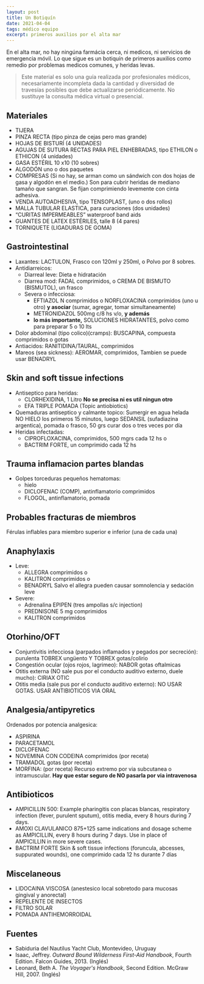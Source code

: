 ```yaml
---
layout: post
title: Un Botiquín
date: 2021-04-04
tags: médico equipo
excerpt: primeros auxilios por el alta mar
---
```


En el alta mar, no hay ningúna farmácia cerca, ni medicos, ni servicios de
emergencia móvil.
Lo que sigue es un botiquín de primeros auxilios como remedio por
problemas medicos comunes, y heridas levas.

> Este material es solo una guía realizada por profesionales médicos, necesariamente incompleta dada la cantidad y diversidad de travesías posibles que debe actualizarse periódicamente. No sustituye la consulta médica virtual o presencial.

## Materiales
- TIJERA
- PINZA RECTA (tipo pinza de cejas pero mas grande)
- HOJAS DE BISTURÍ (4 UNIDADES)
- AGUJAS DE SUTURA RECTAS PARA PIEL ENHEBRADAS, tipo ETHILON o ETHICON (4 unidades)
- GASA ESTÉRIL 10 x10 (10 sobres)
- ALGODÓN uno o dos paquetes
- COMPRESAS (Si no hay, se arman como un sándwich con dos hojas de gasa y algodón en el medio.) Son para cubrir heridas de mediano tamaño que sangran. Se fijan comprimiendo levemente con cinta adhesiva.
- VENDA AUTOADHESIVA, tipo TENSOPLAST, (uno o dos rollos)
- MALLA TUBULAR ELASTICA, para curaciones (dos unidades)
- “CURITAS IMPERMEABLES” waterproof band aids
- GUANTES DE LATEX ESTÉRILES, talle 8 (4 pares)
- TORNIQUETE (LIGADURAS DE GOMA) 

## Gastrointestinal
- Laxantes: LACTULON, Frasco con 120ml y 250ml, o Polvo por 8 sobres.
- Antidiarreicos:
    - Diarreal leve: Dieta e hidratación
    - Diarrea mod: FADAL comprimidos, o CREMA DE BISMUTO (BISMUTOL), un frasco
    - Severa o infecciosa:
        - EFTIAZOL N comprimidos o NORFLOXACINA comprimidos (uno u otro)
          **y asociar** (sumar, agregar, tomar simultaneamente)
        - METRONIDAZOL 500mg c/8 hs v/o, **y además**
        - **lo más importante,** SOLUCIONES HIDRATANTES, polvo como para preparar 5 o 10 lts
- Dolor abdominal (tipo colico)(cramps): BUSCAPINA, compuesta comprimidos o gotas
- Antiacidos: RANITIDINA/TAURAL, comprimidos
- Mareos (sea sickness): AEROMAR, comprimidos, Tambien se puede usar BENADRYL

## Skin and soft tissue infections
- Antiseptico para heridas:
    - CLORHEXIDINA, 1 Litro **No se precisa ni es util ningun otro**
    - EFA TRIPLE POMADA (Topic antiobiotics)
- Quemaduras antiseptico y calmante topico: Sumergir en agua helada NO HIELO
  los primeros 15 minutos, luego
  SEDANSIL (sufadiazina argentica), pomada o frasco, 50 grs curar dos o tres
  veces por día
- Heridas infectadas:
    - CIPROFLOXACINA, comprimidos, 500 mgrs cada 12 hs o
    - BACTRIM FORTE, un comprimido cada 12 hs

## Trauma inflamacion partes blandas
- Golpes torceduras pequeños hematomas:
    - hielo
    - DICLOFENAC (COMP), antinflamatorio comprimidos
    - FLOGOL, antinflamatorio, pomada

## Probables fracturas de miembros
Férulas inflables para miembro superior e inferior (una de cada una)

## Anaphylaxis
- Leve:
    - ALLEGRA comprimidos o
    - KALITRON comprimidos o
    - BENADRYL Salvo el allegra pueden causar somnolencia y sedación leve
- Severe:
    - Adrenalina EPIPEN (tres ampollas s/c injection) 
    - PREDNISONE 5 mg comprimidos
    - KALITRON comprimidos

## Otorhino/OFT
- Conjuntivitis infecciosa (parpados inflamados y pegados por secreción): purulenta TOBREX ungüento Y TOBREX gotas/colirio
- Congestión ocular (ojos rojos, lagrimeo): NABOR gotas oftalmicas
- Otitis externa (NO sale pus por el conducto auditivo externo, duele mucho): CIRIAX OTIC
- Otitis media (sale pus por el conducto auditivo externo): NO USAR GOTAS. USAR ANTIBIOTICOS VIA ORAL

## Analgesia/antipyretics
Ordenados por potencia analgesica:
- ASPIRINA
- PARACETAMOL
- DICLOFENAC
- NOVEMINA CON CODEINA comprimidos (por receta)
- TRAMADOL gotas (por receta)
- MORFINA: (por receta) Recurso extremo por via subcutanea o intramuscular. **Hay que estar seguro de NO pasarla por via intravenosa**

## Antibioticos
- AMPICILLIN 500: Example pharingitis con placas blancas, respiratory infection (fever, purulent sputum), otitis media, every 8 hours during 7 days.
- AMOXI CLAVULANICO 875+125 same indications and dosage scheme as AMPICILLIN,
  every 8 hours during 7 days. Use in place of AMPICILLIN in more severe cases.
- BACTRIM FORTE Skin & soft tissue infections (foruncula, abcesses, suppurated wounds), one comprimido cada 12 hs durante 7 días

## Miscelaneous
- LIDOCAINA VISCOSA (anestesico local sobretodo para mucosas gingival y anorectal)
- REPELENTE DE INSECTOS
- FILTRO SOLAR
- POMADA ANTIHEMORROIDAL

## Fuentes
- Sabiduria del Nautilus Yacht Club, Montevideo, Uruguay
- Isaac, Jeffrey. _Outward Bound Wilderness First-Aid Handbook_, Fourth Edition.
  Falcon Guides, 2013. (Inglés)
- Leonard, Beth A. _The Voyager's Handbook_, Second Edition. McGraw Hill, 2007.
  (Inglés)
